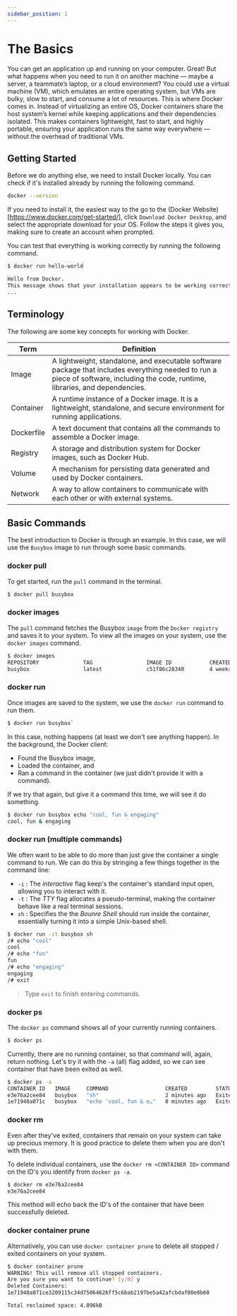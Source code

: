 ```yaml
---
sidebar_position: 1
---
```


# The Basics

You can get an application up and running on your computer. Great! But what happens when you need to run it on another machine — maybe a server, a teammate’s laptop, or a cloud environment? You could use a virtual machine (VM), which emulates an entire operating system, but VMs are bulky, slow to start, and consume a lot of resources. This is where Docker comes in. Instead of virtualizing an entire OS, Docker containers share the host system’s kernel while keeping applications and their dependencies isolated. This makes containers lightweight, fast to start, and highly portable, ensuring your application runs the same way everywhere — without the overhead of traditional VMs.


## Getting Started

Before we do anything else, we need to install Docker locally. You can check if it's installed already by running the following command.

```bash
docker --version
```

If you need to install it, the easiest way to the go to the (Docker Website)[https://www.docker.com/get-started/], click `Download Docker Desktop`, and select the appropriate download for your OS. Follow the steps it gives you, making sure to create an account when prompted.

You can test that everything is working correctly by running the following command.

```bash
$ docker run hello-world

Hello from Docker.
This message shows that your installation appears to be working correctly.
...
```


## Terminology

The following are some key concepts for working with Docker.

| Term         | Definition                                                                                     |
|--------------|-------------------------------------------------------------------------------------------------|
| Image        | A lightweight, standalone, and executable software package that includes everything needed to run a piece of software, including the code, runtime, libraries, and dependencies. |
| Container    | A runtime instance of a Docker image. It is a lightweight, standalone, and secure environment for running applications. |
| Dockerfile   | A text document that contains all the commands to assemble a Docker image.                      |
| Registry     | A storage and distribution system for Docker images, such as Docker Hub.                        |
| Volume       | A mechanism for persisting data generated and used by Docker containers.                        |
| Network      | A way to allow containers to communicate with each other or with external systems.              |


## Basic Commands

The best introduction to Docker is through an example. In this case, we will use the `Busybox` image to run through some basic commands.


### docker pull

To get started, run the `pull` command in the terminal.

```bash
$ docker pull busybox
```


### docker images
The `pull` command fetches the Busybox `image` from the `Docker registry` and saves it to your system. To view all the images on your system, use the `docker images` command.

```bash
$ docker images
REPOSITORY              TAG                 IMAGE ID            CREATED             VIRTUAL SIZE
busybox                 latest              c51f86c28340        4 weeks ago         1.109 MB
```


### docker run

Once images are saved to the system, we use the `docker run` command to run them.

```bash
$ docker run busybox`
```
In this case, nothing happens (at least we don't see anything happen). In the background, the Docker client:

- Found the Busybox image,
- Loaded the container, and
- Ran a command in the container (we just didn't provide it with a command).

If we try that again, but give it a command this time, we will see it do something.

```bash
$ docker run busybox echo "cool, fun & engaging"
cool, fun & engaging
```


### docker run (multiple commands)

We often want to be able to do more than just give the container a single command to run. We can do this by stringing a few things together in the command line:

- `-i` : The *interactive* flag keep's the container's standard input open, allowing you to interact with it.
- `-t` : The *TTY* flag allocates a pseudo-terminal, making the container behave like a real terminal sessions.
- `sh` : Specifies the the *Bounre Shell* should run inside the container, essentially turning it into a simple Unix-based shell.

```bash
$ docker run -it busybox sh
/# echo "cool"
cool
/# echo "fun"
fun
/# echo "engaging"
engaging
/# exit
```

> Type `exit` to finish entering commands.


### docker ps

The `docker ps` command shows all of your currently running containers.

```bash
$ docker ps
```

Currently, there are no running container, so that command will, again, return nothing. Let's try it with the `-a` (all) flag added, so we can see container that have been exited as well.

```bash
$ docker ps -a
CONTAINER ID   IMAGE     COMMAND                  CREATED         STATUS                          PORTS     NAMES
e3e76a2cee84   busybox   "sh"                     2 minutes ago   Exited (0) About a minute ago             stupefied_swartz
1e71948a071c   busybox   "echo 'cool, fun & e…"   8 minutes ago   Exited (0) 8 minutes ago                  elegant_benz
```


### docker rm

Even after they've exited, containers that remain on your system can take up precious memory. It is good practice to delete them when you are don't with them.

To delete individual containers, use the `docker rm <CONTAINER ID>` command on the ID's you identify from `docker ps -a`.

```bash
$ docker rm e3e76a2cee84
e3e76a2cee84
```

This method will echo back the ID's of the container that have been successfully deleted.


### docker container prune

Alternatively, you can use `docker container prune` to delete all stopped / exited containers on your system.

```bash
$ docker container prune
WARNING! This will remove all stopped containers.
Are you sure you want to continue? [y/N] y
Deleted Containers:
1e71948a071ce3209115c34d75064626ff5c6bab2197be5a42afcbdaf00e0b60

Total reclaimed space: 4.096kB
```


